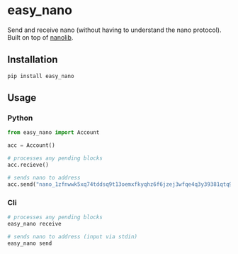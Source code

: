 # easy_nano

Send and receive nano (without having to understand the nano protocol). Built on top of [nanolib](https://github.com/Matoking/nanolib).

## Installation

```
pip install easy_nano
```

## Usage

### Python

```python
from easy_nano import Account

acc = Account()

# processes any pending blocks
acc.recieve()

# sends nano to address
acc.send("nano_1zfnwwk5xq74tddsq9t13oemxfkyqhz6f6jzej3wfqe4q3y39381qtq98dmo", 0.01)
```

### Cli

```bash
# processes any pending blocks
easy_nano receive

# sends nano to address (input via stdin)
easy_nano send
```
